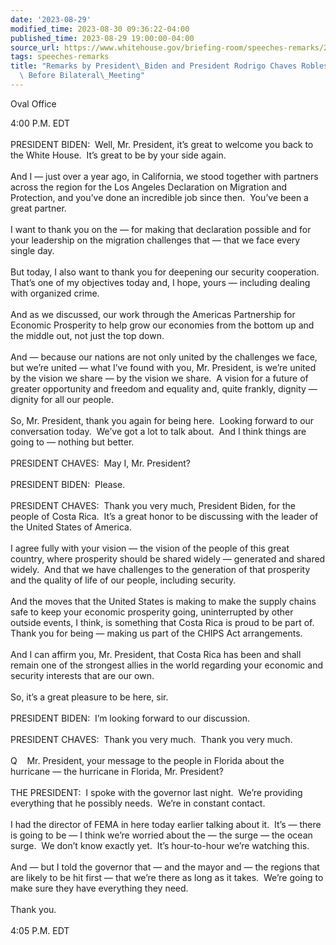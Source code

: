 ```yaml
---
date: '2023-08-29'
modified_time: 2023-08-30 09:36:22-04:00
published_time: 2023-08-29 19:00:00-04:00
source_url: https://www.whitehouse.gov/briefing-room/speeches-remarks/2023/08/29/remarks-by-president-biden-and-president-rodrigo-chaves-robles-of-costa-rica-before-bilateral-meeting/
tags: speeches-remarks
title: "Remarks by President\_Biden and President Rodrigo Chaves Robles of Costa Rica\
  \ Before Bilateral\_Meeting"
---
```

 
Oval Office

4:00 P.M. EDT  
   
PRESIDENT BIDEN:  Well, Mr. President, it’s great to welcome you back to
the White House.  It’s great to be by your side again.   
   
And I — just over a year ago, in California, we stood together with
partners across the region for the Los Angeles Declaration on Migration
and Protection, and you’ve done an incredible job since then.  You’ve
been a great partner.  
   
I want to thank you on the — for making that declaration possible and
for your leadership on the migration challenges that — that we face
every single day.  
   
But today, I also want to thank you for deepening our security
cooperation.  That’s one of my objectives today and, I hope, yours —
including dealing with organized crime.   
   
And as we discussed, our work through the Americas Partnership for
Economic Prosperity to help grow our economies from the bottom up and
the middle out, not just the top down.   
   
And — because our nations are not only united by the challenges we face,
but we’re united — what I’ve found with you, Mr. President, is we’re
united by the vision we share — by the vision we share.  A vision for a
future of greater opportunity and freedom and equality and, quite
frankly, dignity — dignity for all our people.  
   
So, Mr. President, thank you again for being here.  Looking forward to
our conversation today.  We’ve got a lot to talk about.  And I think
things are going to — nothing but better.  
   
PRESIDENT CHAVES:  May I, Mr. President?    
   
PRESIDENT BIDEN:  Please.  
   
PRESIDENT CHAVES:  Thank you very much, President Biden, for the people
of Costa Rica.  It’s a great honor to be discussing with the leader of
the United States of America.   
   
I agree fully with your vision — the vision of the people of this great
country, where prosperity should be shared widely — generated and shared
widely.  And that we have challenges to the generation of that
prosperity and the quality of life of our people, including security.   
   
And the moves that the United States is making to make the supply chains
safe to keep your economic prosperity going, uninterrupted by other
outside events, I think, is something that Costa Rica is proud to be
part of.  Thank you for being — making us part of the CHIPS Act
arrangements.  
   
And I can affirm you, Mr. President, that Costa Rica has been and shall
remain one of the strongest allies in the world regarding your economic
and security interests that are our own.   
   
So, it’s a great pleasure to be here, sir.   
   
PRESIDENT BIDEN:  I’m looking forward to our discussion.  
   
PRESIDENT CHAVES:  Thank you very much.  Thank you very much.  
   
Q    Mr. President, your message to the people in Florida about the
hurricane — the hurricane in Florida, Mr. President?  
   
THE PRESIDENT:  I spoke with the governor last night.  We’re providing
everything that he possibly needs.  We’re in constant contact.   
   
I had the director of FEMA in here today earlier talking about it.  It’s
— there is going to be — I think we’re worried about the — the surge —
the ocean surge.  We don’t know exactly yet.  It’s hour-to-hour we’re
watching this.   
   
And — but I told the governor that — and the mayor and — the regions
that are likely to be hit first — that we’re there as long as it takes. 
We’re going to make sure they have everything they need.   
   
Thank you.  
   
4:05 P.M. EDT
